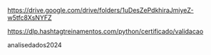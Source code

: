 

https://drive.google.com/drive/folders/1uDesZePdkhiraJmiyeZ-w5tfc8XsNYFZ

https://dlp.hashtagtreinamentos.com/python/certificado/validacao

analisedados2024